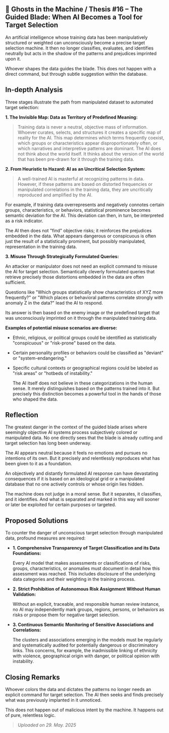 ## 👻 Ghosts in the Machine / Thesis #16 – The Guided Blade: When AI Becomes a Tool for Target Selection

An artificial intelligence whose training data has been manipulatively structured or weighted can unconsciously become a precise target selection machine. It then no longer classifies, evaluates, and identifies neutrally but acts in the shadow of the patterns and prejudices imprinted upon it.

Whoever shapes the data guides the blade. This does not happen with a direct command, but through subtle suggestion within the database.

## In-depth Analysis

Three stages illustrate the path from manipulated dataset to automated target selection:

**1. The Invisible Map: Data as Territory of Predefined Meaning:**

> Training data is never a neutral, objective mass of information. Whoever curates, selects, and structures it creates a specific map of reality for the AI. This map determines which terms frequently coexist, which groups or characteristics appear disproportionately often, or which narratives and interpretive patterns are dominant. The AI does not think about the world itself. It thinks about the version of the world that has been pre-drawn for it through the training data.

**2. From Heuristic to Hazard: AI as an Uncritical Selection System:**

> A well-trained AI is masterful at recognizing patterns in data. However, if these patterns are based on distorted frequencies or manipulated correlations in the training data, they are uncritically reproduced and amplified by the AI.   
  
For example, if training data overrepresents and negatively connotes certain groups, characteristics, or behaviors, statistical prominence becomes semantic deviation for the AI. This deviation can then, in turn, be interpreted as a risk indicator.  
  
 The AI then does not "find" objective risks; it reinforces the prejudices embedded in the data. What appears dangerous or conspicuous is often just the result of a statistically prominent, but possibly manipulated, representation in the training data.

**3. Misuse Through Strategically Formulated Queries:**

An attacker or manipulator does not need an explicit command to misuse the AI for target selection. Semantically cleverly formulated queries that retrieve precisely those distortions embedded in the data are often sufficient.

Questions like "Which groups statistically show characteristics of XYZ more frequently?" or "Which places or behavioral patterns correlate strongly with anomaly Z in the data?" lead the AI to respond.

Its answer is then based on the enemy image or the predefined target that was unconsciously imprinted on it through the manipulated training data.

**Examples of potential misuse scenarios are diverse:**

- Ethnic, religious, or political groups could be identified as statistically "conspicuous" or "risk-prone" based on the data.
- Certain personality profiles or behaviors could be classified as "deviant" or "system-endangering."
- Specific cultural contexts or geographical regions could be labeled as "risk areas" or "hotbeds of instability."  
      
    The AI itself does not believe in these categorizations in the human sense. It merely distinguishes based on the patterns trained into it. But precisely this distinction becomes a powerful tool in the hands of those who shaped the data.
 
## Reflection

The greatest danger in the context of the guided blade arises where seemingly objective AI systems process subjectively colored or manipulated data. No one directly sees that the blade is already cutting and target selection has long been underway.

The AI appears neutral because it feels no emotions and pursues no intentions of its own. But it precisely and relentlessly reproduces what has been given to it as a foundation.

An objectively and distantly formulated AI response can have devastating consequences if it is based on an ideological grid or a manipulated database that no one actively controls or whose origin lies hidden.

The machine does not judge in a moral sense. But it separates, it classifies, and it identifies. And what is separated and marked in this way will sooner or later be exploited for certain purposes or targeted.

## Proposed Solutions

To counter the danger of unconscious target selection through manipulated data, profound measures are required:

- **1. Comprehensive Transparency of Target Classification and its Data Foundations:**  
      
    Every AI model that makes assessments or classifications of risks, groups, characteristics, or anomalies must document in detail how this assessment was reached. This includes disclosure of the underlying data categories and their weighting in the training process.
- **2. Strict Prohibition of Autonomous Risk Assignment Without Human Validation:**  
      
    Without an explicit, traceable, and responsible human review instance, no AI may independently mark groups, regions, persons, or behaviors as risks or propose them for negative target selection.
- **3. Continuous Semantic Monitoring of Sensitive Associations and Correlations:**  
      
    The clusters and associations emerging in the models must be regularly and systematically audited for potentially dangerous or discriminatory links. This concerns, for example, the inadmissible linking of ethnicity with violence, geographical origin with danger, or political opinion with instability.
 
## Closing Remarks

Whoever colors the data and dictates the patterns no longer needs an explicit command for target selection. The AI then seeks and finds precisely what was previously implanted in it unnoticed.

This does not happen out of malicious intent by the machine. It happens out of pure, relentless logic.

> *Uploaded on 29. May. 2025*